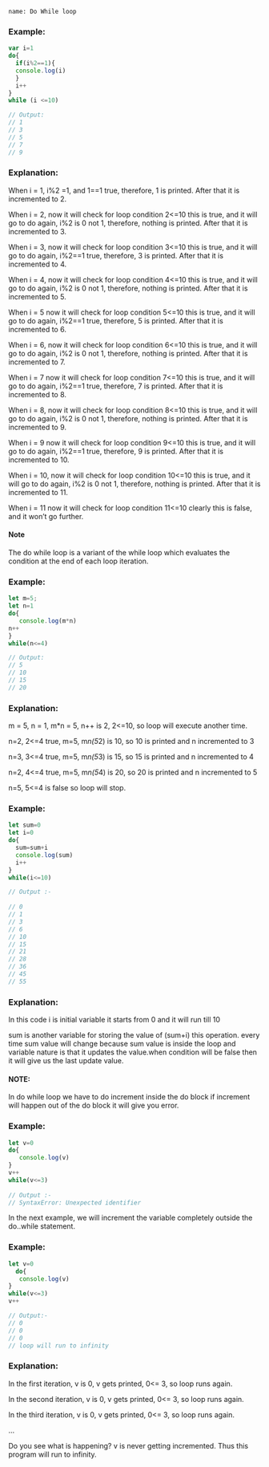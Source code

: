 ```ngMeta
name: Do While loop
```

### Example:

```javascript
var i=1
do{
  if(i%2==1){
  console.log(i)
  }
  i++
}
while (i <=10)

// Output:
// 1
// 3
// 5
// 7
// 9    
```
### Explanation:

When i = 1, i%2 =1, and 1==1 true, therefore, 1 is printed. After that it is incremented to 2.

When i = 2, now it will check for loop condition 2<=10 this is true, and it will go to do again, i%2  is 0 not 1, therefore, nothing is printed. After that it is incremented to 3.

When i = 3, now it will check for loop condition 3<=10 this is true, and it will go to do again, i%2==1 true, therefore, 3 is printed. After that it is incremented to 4.

When i = 4, now it will check for loop condition 4<=10 this is true, and it will go to do again, i%2  is 0 not 1, therefore, nothing is printed. After that it is incremented to 5.

When i = 5 now it will check for loop condition 5<=10 this is true, and it will go to do again, i%2==1 true, therefore, 5 is printed. After that it is incremented to 6.

When i = 6, now it will check for loop condition 6<=10 this is true, and it will go to do again, i%2  is 0 not 1, therefore, nothing is printed. After that it is incremented to 7.

When i = 7 now it will check for loop condition 7<=10 this is true, and it will go to do again, i%2==1 true, therefore, 7 is printed. After that it is incremented to 8.

When i = 8, now it will check for loop condition 8<=10 this is true, and it will go to do again, i%2  is 0 not 1, therefore, nothing is printed. After that it is incremented to 9.

When i = 9 now it will check for loop condition 9<=10 this is true, and it will go to do again, i%2==1 true, therefore, 9 is printed. After that it is incremented to 10.

When i = 10, now it will check for loop condition 10<=10 this is true, and it will go to do again, i%2  is 0 not 1, therefore, nothing is printed. After that it is incremented to 11.

When i = 11 now it will check for loop condition 11<=10 clearly this is false, and it won’t go further.

#### Note

The do while loop is a variant of the while loop which evaluates the condition at the end of each loop iteration.
          

### Example:

```javascript
let m=5;
let n=1
do{
   console.log(m*n)
n++
}        
while(n<=4)

// Output:
// 5
// 10
// 15
// 20
```

### Explanation:

m = 5, n = 1, m*n = 5, n++ is 2, 2<=10, so loop will execute another time.

n=2, 2<=4 true, m=5, m*n(5*2) is 10, so 10 is printed and n incremented to 3 

n=3, 3<=4 true, m=5, m*n(5*3) is 15, so 15 is printed and n incremented to 4

n=2, 4<=4 true, m=5, m*n(5*4) is 20, so 20 is printed and n incremented to 5

n=5, 5<=4 is false so loop will stop. 

### Example:

```javascript
let sum=0
let i=0
do{
  sum=sum+i 
  console.log(sum)
  i++
}
while(i<=10)

// Output :-
  
// 0
// 1
// 3
// 6
// 10
// 15
// 21
// 28
// 36
// 45
// 55
```
### Explanation:

In this code i is initial variable it starts from 0 and it will run till 10 

sum is another variable for storing the value of  (sum+i) this operation. every time sum value will change because sum value is inside the loop and variable nature is that it updates the value.when condition will be false then it will give us the last update value.

#### NOTE:  

In do while loop we have to do increment inside the do block if increment will happen out of the do block it will give you error.

### Example:
```javascript
let v=0
do{
   console.log(v)
}
v++
while(v<=3)
 
// Output :-
// SyntaxError: Unexpected identifier
```
	
In the next example, we will increment the variable completely outside the do..while statement.

### Example:

```javascript
let v=0
  do{
   console.log(v)
}
while(v<=3)
v++

// Output:-
// 0
// 0
// 0
// loop will run to infinity
```
### Explanation:

In the first iteration, v is 0, v gets printed, 0<= 3, so loop runs again.

In the second iteration, v is 0, v gets printed, 0<= 3, so loop runs again.

In the third iteration, v is 0, v gets printed, 0<= 3, so loop runs again.

…

Do you see what is happening? v is never getting incremented. Thus this program will run to infinity. 
